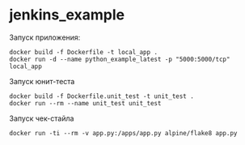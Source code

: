 # jenkins_example

Запуск приложения:
```shell
docker build -f Dockerfile -t local_app .
docker run -d --name python_example_latest -p "5000:5000/tcp" local_app
```

Запуск юнит-теста
```shell
docker build -f Dockerfile.unit_test -t unit_test .
docker run --rm --name unit_test unit_test
```

Запуск чек-стайла
```shell
docker run -ti --rm -v app.py:/apps/app.py alpine/flake8 app.py
```